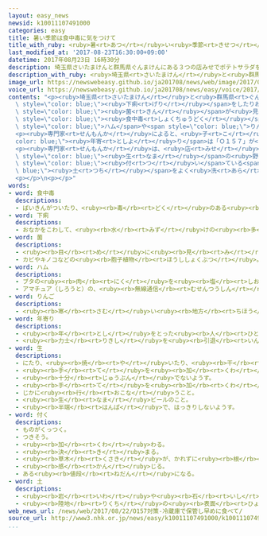 ```yaml
---
layout: easy_news
newsid: k10011107491000
categories: easy
title: 暑い季節は食中毒に気をつけて
title_with_ruby: <ruby>暑<rt>あつ</rt></ruby>い<ruby>季節<rt>きせつ</rt></ruby>は<ruby>食中毒<rt>しょくちゅうどく</rt></ruby>に<ruby>気<rt>き</rt></ruby>をつけて
last_modified_at: '2017-08-23T16:30:00+09:00'
datetime: 2017年08月23日 16時30分
description: 埼玉県さいたまけんと群馬県ぐんまけんにある３つの店みせでポテトサラダを買かって食たべた１４人にんが、下痢げりをしたりおなかが痛いたくなったりしました。
description_with_ruby: <ruby>埼玉県<rt>さいたまけん</rt></ruby>と<ruby>群馬県<rt>ぐんまけん</rt></ruby>にある３つの<ruby>店<rt>みせ</rt></ruby>でポテトサラダを<ruby>買<rt>か</rt></ruby>って<ruby>食<rt>た</rt></ruby>べた１４<ruby>人<rt>にん</rt></ruby>が、<ruby>下痢<rt>げり</rt></ruby>をしたりおなかが<ruby>痛<rt>いた</rt></ruby>くなったりしました。
image_url: https://newswebeasy.github.io/ja201708/news/web/image/2017/08/23/k10011107491000.jpg
voice_url: https://newswebeasy.github.io/ja201708/news/easy/voice/2017/08/23/k10011107491000.mp3
contents: "<p><ruby>埼玉県<rt>さいたまけん</rt></ruby>と<ruby>群馬県<rt>ぐんまけん</rt></ruby>にある３つの<ruby>店<rt>みせ</rt></ruby>でポテトサラダを<ruby>買<rt>か</rt></ruby>って<ruby>食<rt>た</rt></ruby>べた１４<ruby>人<rt>にん</rt></ruby>が、<span\
  \ style=\"color: blue;\"><ruby>下痢<rt>げり</rt></ruby></span>をしたりおなかが<ruby>痛<rt>いた</rt></ruby>くなったりしました。この<ruby>中<rt>なか</rt></ruby>の１０<ruby>人<rt>にん</rt></ruby>は、<ruby>体<rt>からだ</rt></ruby>から「Ｏ１５７」という<span\
  \ style=\"color: blue;\"><ruby>菌<rt>きん</rt></ruby></span>が<ruby>見<rt>み</rt></ruby>つかりました。「Ｏ１５７」はひどい<span\
  \ style=\"color: blue;\"><ruby>食中毒<rt>しょくちゅうどく</rt></ruby></span>の<ruby>原因<rt>げんいん</rt></ruby>になります。３つの<ruby>店<rt>みせ</rt></ruby>は、<ruby>同<rt>おな</rt></ruby>じ<ruby>工場<rt>こうじょう</rt></ruby>で<ruby>作<rt>つく</rt></ruby>ったポテトサラダに、<span\
  \ style=\"color: blue;\">ハム</span>や<span style=\"color: blue;\">りんご</span>などを<ruby>入<rt>い</rt></ruby>れて<ruby>売<rt>う</rt></ruby>っていました。</p>\n\
  <p><ruby>専門家<rt>せんもんか</rt></ruby>によると、<ruby>子<rt>こ</rt></ruby>どもやお<span style=\"\
  color: blue;\"><ruby>年寄<rt>としよ</rt></ruby>り</span>は「Ｏ１５７」が<ruby>原因<rt>げんいん</rt></ruby>で<ruby>亡<rt>な</rt></ruby>くなることがあります。</p>\n\
  <p><ruby>専門家<rt>せんもんか</rt></ruby>は、<ruby>店<rt>みせ</rt></ruby>で<ruby>買<rt>か</rt></ruby>った<ruby>料理<rt>りょうり</rt></ruby>はすぐ<ruby>冷蔵庫<rt>れいぞうこ</rt></ruby>に<ruby>入<rt>い</rt></ruby>れて、できるだけ<ruby>早<rt>はや</rt></ruby>く<ruby>食<rt>た</rt></ruby>べるように<ruby>言<rt>い</rt></ruby>っています。<ruby>暑<rt>あつ</rt></ruby>い<ruby>季節<rt>きせつ</rt></ruby>は、<ruby>肉<rt>にく</rt></ruby>だけではなくて、サラダなど<span\
  \ style=\"color: blue;\"><ruby>生<rt>なま</rt></ruby></span>の<ruby>野菜<rt>やさい</rt></ruby>を<ruby>使<rt>つか</rt></ruby>った<ruby>料理<rt>りょうり</rt></ruby>にも<ruby>気<rt>き</rt></ruby>をつけてください。<ruby>野菜<rt>やさい</rt></ruby>に<span\
  \ style=\"color: blue;\"><ruby>付<rt>つ</rt></ruby>い</span>ている<span style=\"color:\
  \ blue;\"><ruby>土<rt>つち</rt></ruby></span>をよく<ruby>洗<rt>あら</rt></ruby>うことが<ruby>大切<rt>たいせつ</rt></ruby>だと<ruby>言<rt>い</rt></ruby>っています。</p>\n\
  <p></p>\n<p></p>"
words:
- word: 食中毒
  descriptions:
  - ばいきんがついたり、<ruby><rb>毒</rb><rt>どく</rt></ruby>のある<ruby><rb>食</rb><rt>た</rt></ruby>べ<ruby><rb>物</rb><rt>もの</rt></ruby>を、<ruby><rb>食</rb><rt>た</rt></ruby>べたり<ruby><rb>飲</rb><rt>の</rt></ruby>んだりして<ruby><rb>病気</rb><rt>びょうき</rt></ruby>になること。<ruby><rb>食</rb><rt>しょく</rt></ruby>あたり。
- word: 下痢
  descriptions:
  - おなかをこわして、<ruby><rb>水</rb><rt>みず</rt></ruby>けの<ruby><rb>多</rb><rt>おお</rt></ruby>い<ruby><rb>大便</rb><rt>だいべん</rt></ruby>が<ruby><rb>出</rb><rt>で</rt></ruby>ること。<ruby><rb>腹</rb><rt>はら</rt></ruby>くだし。
- word: 菌
  descriptions:
  - <ruby><rb>目</rb><rt>め</rt></ruby>に<ruby><rb>見</rb><rt>み</rt></ruby>えない、ごく<ruby><rb>小</rb><rt>ちい</rt></ruby>さい<ruby><rb>生物</rb><rt>せいぶつ</rt></ruby>。<ruby><rb>物</rb><rt>もの</rt></ruby>をくさらせたり<ruby><rb>病気</rb><rt>びょうき</rt></ruby>のもとになったりする。バクテリア。
  - カビやキノコなどの<ruby><rb>胞子植物</rb><rt>ほうししょくぶつ</rt></ruby>。また、キノコの<ruby><rb>胞子</rb><rt>ほうし</rt></ruby>。
- word: ハム
  descriptions:
  - ブタの<ruby><rb>肉</rb><rt>にく</rt></ruby>を<ruby><rb>塩</rb><rt>しお</rt></ruby>づけにして、けむりでいぶした<ruby><rb>食</rb><rt>た</rt></ruby>べ<ruby><rb>物</rb><rt>もの</rt></ruby>。
  - アマチュア（しろうと）の、<ruby><rb>無線通信</rb><rt>むせんつうしん</rt></ruby>をする<ruby><rb>人</rb><rt>ひと</rt></ruby>。
- word: りんご
  descriptions:
  - <ruby><rb>寒</rb><rt>さむ</rt></ruby>い<ruby><rb>地方</rb><rt>ちほう</rt></ruby>で<ruby><rb>作</rb><rt>つく</rt></ruby>られる<ruby><rb>果物</rb><rt>くだもの</rt></ruby>。あまずっぱくて、かおりがよい。<ruby><rb>五月</rb><rt>ごがつ</rt></ruby>ごろ<ruby><rb>白</rb><rt>しろ</rt></ruby>い<ruby><rb>花</rb><rt>はな</rt></ruby>が<ruby><rb>咲</rb><rt>さ</rt></ruby>き、<ruby><rb>秋</rb><rt>あき</rt></ruby>に<ruby><rb>実</rb><rt>みの</rt></ruby>る。
- word: 年寄り
  descriptions:
  - <ruby><rb>年</rb><rt>とし</rt></ruby>をとった<ruby><rb>人</rb><rt>ひと</rt></ruby>。<ruby><rb>老人</rb><rt>ろうじん</rt></ruby>。
  - <ruby><rb>力士</rb><rt>りきし</rt></ruby>を<ruby><rb>引退</rb><rt>いんたい</rt></ruby>して、<ruby><rb>日本</rb><rt>にほん</rt></ruby><ruby><rb>相撲</rb><rt>すもう</rt></ruby><ruby><rb>協会</rb><rt>きょうかい</rt></ruby>の<ruby><rb>役員</rb><rt>やくいん</rt></ruby>になった<ruby><rb>人</rb><rt>ひと</rt></ruby>。
- word: 生
  descriptions:
  - にたり、<ruby><rb>焼</rb><rt>や</rt></ruby>いたり、<ruby><rb>干</rb><rt>ほ</rt></ruby>したりしてない、そのままのもの。
  - <ruby><rb>手</rb><rt>て</rt></ruby>を<ruby><rb>加</rb><rt>くわ</rt></ruby>えず、そのままじかに<ruby><rb>行</rb><rt>おこな</rt></ruby>うこと。
  - <ruby><rb>十分</rb><rt>じゅうぶん</rt></ruby>でないようす。
  - <ruby><rb>手</rb><rt>て</rt></ruby>を<ruby><rb>加</rb><rt>くわ</rt></ruby>えてないようす。
  - じかに<ruby><rb>行</rb><rt>おこな</rt></ruby>うこと。
  - <ruby><rb>生</rb><rt>なま</rt></ruby>ビールのこと。
  - <ruby><rb>半端</rb><rt>はんぱ</rt></ruby>で、はっきりしないようす。
- word: 付く
  descriptions:
  - ものがくっつく。
  - つきそう。
  - <ruby><rb>加</rb><rt>くわ</rt></ruby>わる。
  - <ruby><rb>決</rb><rt>き</rt></ruby>まる。
  - <ruby><rb>草木</rb><rt>くさき</rt></ruby>が、かれずに<ruby><rb>根</rb><rt>ね</rt></ruby>をおろす。
  - <ruby><rb>感</rb><rt>かん</rt></ruby>じる。
  - ある<ruby><rb>値段</rb><rt>ねだん</rt></ruby>になる。
- word: 土
  descriptions:
  - <ruby><rb>岩</rb><rt>いわ</rt></ruby>や<ruby><rb>石</rb><rt>いし</rt></ruby>がくだけて、<ruby><rb>粉</rb><rt>こな</rt></ruby>になったもの。どろ。
  - <ruby><rb>陸地</rb><rt>りくち</rt></ruby>の<ruby><rb>表面</rb><rt>ひょうめん</rt></ruby>。<ruby><rb>地面</rb><rt>じめん</rt></ruby>。
web_news_url: /news/web/2017/08/22/O157対策-冷蔵庫で保管し早めに食べて/
source_url: http://www3.nhk.or.jp/news/easy/k10011107491000/k10011107491000.html
...
```

